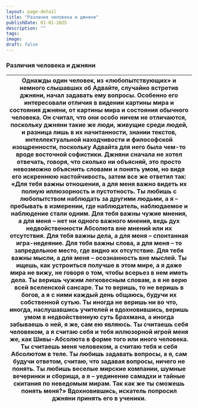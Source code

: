 ```yaml
---
layout: page-detail
title: "Различия человека и джняни"
publishDate: 01-01-2025
description: ""
tags:
image:
draft: false
---
```


### Различия человека и джняни

| Однажды один человек,  из «любопытствующих»  и немного слышавших об Адвайте, случайно встретив джняни,  начал задавать ему вопросы. Особенно его интересовали отличия  в видении картины мира и состояния джняни,  от картины мира и состояния обычного человека. Он считал, что они особо ничем не отличаются,  поскольку джняни такие же люди,  живущие среди людей, и разница лишь в их начитанности,  знании текстов, интеллектуальной находчивости  и философской изощренности, поскольку Адвайта для него была  чем-то вроде восточной софистики. Джняни сначала не хотел отвечать,  говоря, что сколько ни объясняй, это просто невозможно объяснить словами  и понять умом, но видя его искреннюю настойчивость,  затем все же ответил так: «Для тебя важны отношения,  а для меня важно видеть  их полную иллюзорность и пустотность. Ты любишь с любопытством  наблюдать за другими людьми,  а я – пребывать в измерении, где наблюдатель, наблюдаемое  и наблюдение стали одним. Для тебя важны чужие мнения,  а для меня – нет ни одного важного мнения, ведь дух недвойственности Абсолюта  вне мнений или их отсутствия. Для тебя важны дела,  а для меня – спонтанная игра-недеяние. Для тебя важны слова,  а для меня – то запредельное место,  где видно их отсутствие. Для тебя важны мысли,  а для меня – осознанность вне мыслей. Ты ищешь, как устроиться получше в этом мире,  а я даже мира не вижу, не говоря о том,  чтобы всерьез в нем иметь дела. Ты веришь чужим легковесным словам,  а я не верю всей вселенской сансаре. Ты то веришь, то не веришь в богов,  а я с ними каждый день общаюсь,  будучи их собственной сутью. Ты иногда не веришь ни во что,  иногда, наслушавшись учителей  и вдохновившись, веришь умом в недвойственную суть Брахмана,  а иногда забываешь о ней, я же, сам ею являюсь. Ты считаешь себя человеком,  а я считаю себя и тебя  иллюзорной игрой меня же, как Шивы-Абсолюта в форме  того или иного человека. Ты считаешь меня человеком,  а считаю тебя и себя Абсолютом в теле. Ты любишь задавать вопросы,  а я, сам будучи ответом,  считаю, что задавая вопросы,  ничего не понять. Ты любишь веселые мирские компании,  шумные вечеринки и сборища, а я – уединение самадхи и тайные скитания  по неведомым мирам. Так как же ты сможешь понять меня?» Вдохновившись, искатель попросил джняни принять его в ученики. |
| ---------------------------------------------------------------------------------------------------------------------------------------------------------------------------------------------------------------------------------------------------------------------------------------------------------------------------------------------------------------------------------------------------------------------------------------------------------------------------------------------------------------------------------------------------------------------------------------------------------------------------------------------------------------------------------------------------------------------------------------------------------------------------------------------------------------------------------------------------------------------------------------------------------------------------------------------------------------------------------------------------------------------------------------------------------------------------------------------------------------------------------------------------------------------------------------------------------------------------------------------------------------------------------------------------------------------------------------------------------------------------------------------------------------------------------------------------------------------------------------------------------------------------------------------------------------------------------------------------------------------------------------------------------------------------------------------------------------------------------------------------------------------------------------------------------------------------------------------------------------------------------------------------------------------------------------------------------------------------------------------------------------------------------------------------------------------------------------------------------------------------------------------------------------------------------------------------------------------------------------------------------------------------------------------------------------------------------------------------------------------------------------- |
  
  
